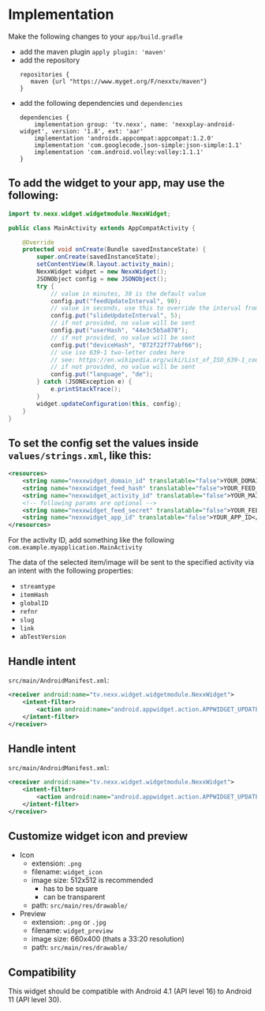 # Implementation
Make the following changes to your `app/build.gradle`
- add the maven plugin `apply plugin: 'maven'`
- add the repository
     ```
    repositories {
        maven {url "https://www.myget.org/F/nexxtv/maven"}
    }
    ```
- add the following dependencies und `dependencies`
    ```
    dependencies {
        implementation group: 'tv.nexx', name: 'nexxplay-android-widget', version: '1.8', ext: 'aar'
        implementation 'androidx.appcompat:appcompat:1.2.0'
        implementation 'com.googlecode.json-simple:json-simple:1.1'
        implementation 'com.android.volley:volley:1.1.1'
    }
    ```


## To add the widget to your app, may use the following:
```java
import tv.nexx.widget.widgetmodule.NexxWidget;

public class MainActivity extends AppCompatActivity {

    @Override
    protected void onCreate(Bundle savedInstanceState) {
        super.onCreate(savedInstanceState);
        setContentView(R.layout.activity_main);
        NexxWidget widget = new NexxWidget();
        JSONObject config = new JSONObject();
        try {
			// value in minutes, 30 is the default value
            config.put("feedUpdateInterval", 90);
			// value in seconds, use this to override the interval from the feed
            config.put("slideUpdateInterval", 5);
			// if not provided, no value will be sent
            config.put("userHash", "44e3c5b5a878");
			// if not provided, no value will be sent
            config.put("deviceHash", "072f22f77abf66");
			// use iso 639-1 two-letter codes here
			// see: https://en.wikipedia.org/wiki/List_of_ISO_639-1_codes
			// if not provided, no value will be sent
            config.put("language", "de");
        } catch (JSONException e) {
            e.printStackTrace();
        }
        widget.updateConfiguration(this, config);
    }
}
```
## To set the config set the values inside `values/strings.xml`, like this:
```xml
<resources>
    <string name="nexxwidget_domain_id" translatable="false">YOUR_DOMAIN_ID</string>
    <string name="nexxwidget_feed_hash" translatable="false">YOUR_FEED_HASH</string>
    <string name="nexxwidget_activity_id" translatable="false">YOUR_MAIN_ACTIVITY</string>
    <!-- following params are optional -->
    <string name="nexxwidget_feed_secret" translatable="false">YOUR_FEED_SECRET</string>
    <string name="nexxwidget_app_id" translatable="false">YOUR_APP_ID</string>
</resources>
```
For the activity ID, add something like the following `com.example.myapplication.MainActivity`

The data of the selected item/image will be sent to the specified activity via an intent with the following properties:
- `streamtype`
- `itemHash`
- `globalID`
- `refnr`
- `slug`
- `link`
- `abTestVersion`

## Handle intent
`src/main/AndroidManifest.xml`:
```xml
<receiver android:name="tv.nexx.widget.widgetmodule.NexxWidget">
    <intent-filter>
        <action android:name="android.appwidget.action.APPWIDGET_UPDATE"/>
    </intent-filter>
</receiver>
```

## Handle intent
`src/main/AndroidManifest.xml`:
```xml
<receiver android:name="tv.nexx.widget.widgetmodule.NexxWidget">
    <intent-filter>
        <action android:name="android.appwidget.action.APPWIDGET_UPDATE"/>
    </intent-filter>
</receiver>
```

## Customize widget icon and preview
- Icon
	- extension: `.png`
	- filename: `widget_icon`
	- image size: 512x512 is recommended
		- has to be square
		- can be transparent
	- path: `src/main/res/drawable/`
- Preview
	- extension: `.png` or `.jpg`
	- filename: `widget_preview`
	- image size: 660x400 (thats a 33:20 resolution)
	- path: `src/main/res/drawable/`


## Compatibility
This widget should be compatible with Android 4.1 (API level 16) to Android 11 (API level 30).

